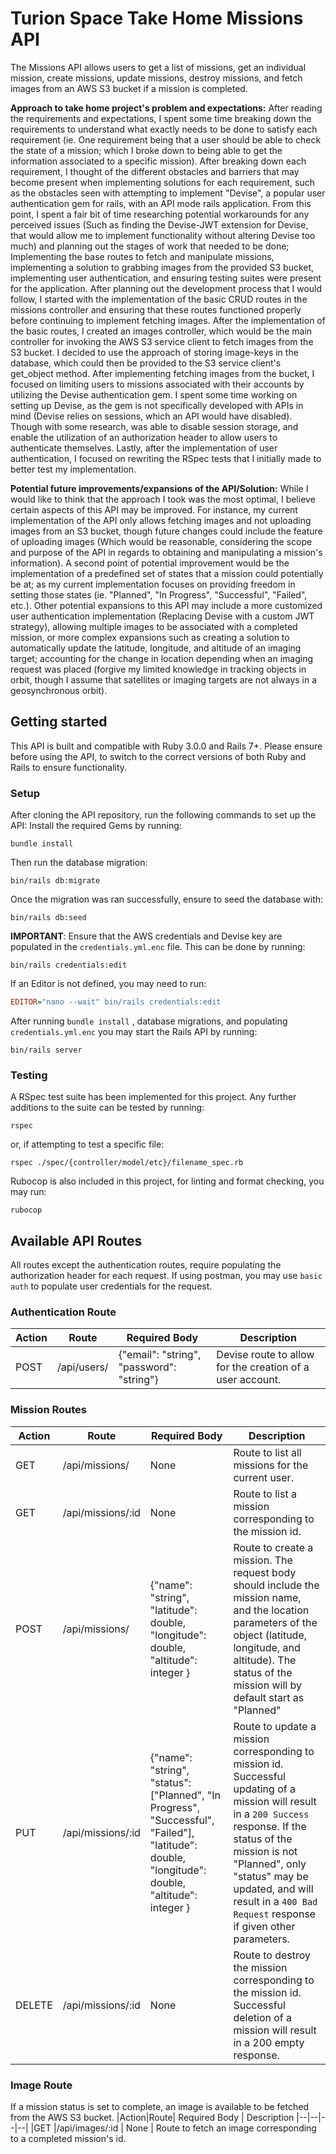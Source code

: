 # Turion Space Take Home Missions API

The Missions API allows users to get a list of missions, get an individual mission, create missions, update missions, destroy missions, and fetch images from an AWS S3 bucket if a mission is completed.

**Approach to take home project's problem and expectations:**
After reading the requirements and expectations, I spent some time breaking down the requirements to understand what exactly needs to be done to satisfy each requirement (ie. One requirement being that a user should be able to check the state of a mission; which I broke down to being able to get the information associated to a specific mission). After breaking down each requirement, I thought of the different obstacles and barriers that may become present when implementing solutions for each requirement, such as the obstacles seen with attempting to implement "Devise", a popular user authentication gem for rails, with an API mode rails application. From this point, I spent a fair bit of time researching potential workarounds for any perceived issues (Such as finding the Devise-JWT extension for Devise, that would allow me to implement functionality without altering Devise too much) and planning out the stages of work that needed to be done; Implementing the base routes to fetch and manipulate missions, implementing a solution to grabbing images from the provided S3 bucket, implementing user authentication, and ensuring testing suites were present for the application. After planning out the development process that I would follow, I started with the implementation of the basic CRUD routes in the missions controller and ensuring that these routes functioned properly before continuing to implement fetching images. After the implementation of the basic routes, I created an images controller, which would be the main controller for invoking the AWS S3 service client to fetch images from the S3 bucket. I decided to use the approach of storing image-keys in the database, which could then be provided to the S3 service client's get_object method. After implementing fetching images from the bucket, I focused on limiting users to missions associated with their accounts by utilizing the Devise authentication gem. I spent some time working on setting up Devise, as the gem is not specifically developed with APIs in mind (Devise relies on sessions, which an API would have disabled). Though with some research, was able to disable session storage, and enable the utilization of an authorization header to allow users to authenticate themselves. Lastly, after the implementation of user authentication, I focused on rewriting the RSpec tests that I initially made to better test my implementation.

**Potential future improvements/expansions of the API/Solution:**
While I would like to think that the approach I took was the most optimal, I believe certain aspects of this API may be improved. For instance, my current implementation of the API only allows fetching images and not uploading images from an S3 bucket, though future changes could include the feature of uploading images (Which would be reasonable, considering the scope and purpose of the API in regards to obtaining and manipulating a mission's information). A second point of potential improvement would be the implementation of a predefined set of states that a mission could potentially be at; as my current implementation focuses on providing freedom in setting those states (ie. "Planned", "In Progress", "Successful", "Failed", etc.). Other potential expansions to this API may include a more customized user authentication implementation (Replacing Devise with a custom JWT strategy), allowing multiple images to be associated with a completed mission, or more complex expansions such as creating a solution to automatically update the latitude, longitude, and altitude of an imaging target; accounting for the change in location depending when an imaging request was placed (forgive my limited knowledge in tracking objects in orbit, though I assume that satellites or imaging targets are not always in a geosynchronous orbit).
## Getting started
  This API is built and compatible with Ruby 3.0.0 and Rails 7+. Please ensure before using the API, to switch to the correct versions of both Ruby and Rails to ensure functionality.
  

 ### Setup
After cloning the API repository, run the following commands to set up the API:
Install the required Gems by running: 
````
bundle install
````
Then run the database migration:
 ````
 bin/rails db:migrate
 ````
 Once the migration was ran successfully, ensure to seed the database with:
 ````
 bin/rails db:seed
 ````  
 **IMPORTANT**:
Ensure that the AWS credentials and Devise key are populated in the `credentials.yml.enc` file. This can be done by running:
`````
bin/rails credentials:edit
`````
If an Editor is not defined, you may need to run:
````ini
EDITOR="nano --wait" bin/rails credentials:edit
````
After running `bundle install` , database migrations, and populating `credentials.yml.enc`
you may start the Rails API by running:
````
bin/rails server
````
 ### Testing
 A RSpec test suite has been implemented for this project. Any further additions to the suite can be tested by running:
 ````
 rspec
 ````
 or, if attempting to test a specific file:
 ````
 rspec ./spec/{controller/model/etc}/filename_spec.rb
 ````
 Rubocop is also included in this project, for linting and format checking, you may run:
 ```
 rubocop
 ```
## Available API Routes
All routes except the authentication routes, require populating the authorization header for each request. If using postman, you may use `basic auth` to populate user credentials for the request.
### Authentication Route
|Action|Route|Required Body |Description |
|--|--|--|--|
|POST  |/api/users/  |{"email": "string", "password": "string"}  | Devise route to allow for the creation of a user account.
### Mission Routes 
|Action|Route|Required Body |Description |
|--|--|--|--|
|GET  |/api/missions/  |None  |Route to list all missions for the current user.  |
|GET |/api/missions/:id |None |Route to list a mission corresponding to the mission id. |
|POST |/api/missions/ |{"name": "string", "latitude": double, "longitude": double, "altitude": integer }  |Route to create a mission. The request body should include the mission name, and the location parameters of the object (latitude, longitude, and altitude). The status of the mission will by default start as "Planned" |
|PUT |/api/missions/:id |{"name": "string", "status": ["Planned", "In Progress", "Successful", "Failed"], "latitude": double, "longitude": double, "altitude": integer } |Route to update a mission corresponding to mission id. Successful updating of a mission will result in a `200 Success` response. If the status of the mission is not "Planned", only "status" may be updated, and will result in a `400 Bad Request` response if given other parameters. |
|DELETE|/api/missions/:id|None|Route to destroy the mission corresponding to the mission id. Successful deletion of a mission will result in a 200 empty response.|
### Image Route
If a mission status is set to complete, an image is available to be fetched from the AWS S3 bucket.
|Action|Route| Required Body | Description
|--|--|--|--|
|GET  |/api/images/:id  | None | Route to fetch an image corresponding to a completed mission's id.
